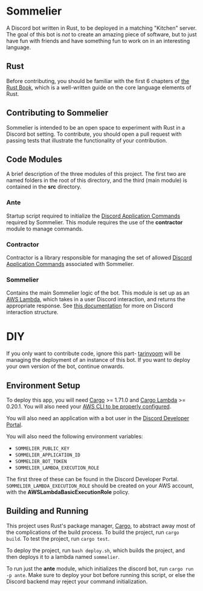 # Sommelier
A Discord bot written in Rust, to be deployed in a matching "Kitchen" server. The goal of this bot is _not_ to create an amazing piece of software, but to just have fun with friends and have something fun to work on in an interesting language. 

## Rust
Before contributing, you should be familiar with the first 6 chapters of [the Rust Book](https://doc.rust-lang.org/book/), which is a well-written guide on the core language elements of Rust.

## Contributing to Sommelier
Sommelier is intended to be an open space to experiment with Rust in a Discord bot setting. To contribute, you should open a pull request with passing tests that illustrate the functionality of your contribution. 

## Code Modules
A brief description of the three modules of this project. The first two are named folders in the root of this directory, and the third (main module) is contained in the **src** directory.

### Ante
Startup script required to initialize the [Discord Application Commands](https://discord.com/developers/docs/interactions/application-commands) required by Sommelier. This module requires the use of the **contractor** module to manage commands.

### Contractor
Contractor is a library responsible for managing the set of allowed [Discord Application Commands](https://discord.com/developers/docs/interactions/application-commands) associated with Sommelier.

### Sommelier
Contains the main Sommelier logic of the bot. This module is set up as an [AWS Lambda](https://aws.amazon.com/lambda/), which takes in a user Discord interaction, and returns the appropriate response. See [this documentation](https://discord.com/developers/docs/interactions/receiving-and-responding) for more on Discord interaction structure.

# DIY
If you only want to contribute code, ignore this part- [tarinyoom](https://github.com/tarinyoom/) will be managing the deployment of an instance of this bot. If you want to deploy your own version of the bot, continue onwards.

## Environment Setup

To deploy this app, you will need [Cargo](https://github.com/rust-lang/cargo) >= 1.71.0 and [Cargo Lambda](https://www.cargo-lambda.info/) >= 0.20.1. You will also need your [AWS CLI to be properly configured](https://docs.aws.amazon.com/cli/latest/userguide/cli-chap-configure.html). 

You will also need an application with a bot user in the [Discord Developer Portal](https://discord.com/developers/applications). 

You will also need the following environment variables: 
- `SOMMELIER_PUBLIC_KEY`
- `SOMMELIER_APPLICATION_ID`
- `SOMMELIER_BOT_TOKEN`
- `SOMMELIER_LAMBDA_EXECUTION_ROLE`

The first three of these can be found in the Discord Developer Portal. `SOMMELIER_LAMBDA_EXECUTION_ROLE` should be created on your AWS account, with the **AWSLambdaBasicExecutionRole** policy. 

## Building and Running

This project uses Rust's package manager, [Cargo](https://doc.rust-lang.org/cargo/), to abstract away most of the complications of the build process. To build the project, run `cargo build`. To test the project, run `cargo test`. 

To deploy the project, run `bash deploy.sh`, which builds the project, and then deploys it to a lambda named `sommelier`. 

To run just the **ante** module, which initializes the discord bot, run `cargo run -p ante`. Make sure to deploy your bot before running this script, or else the Discord backend may reject your command initialization.
